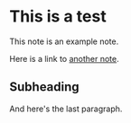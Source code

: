 # This is a test

This note is an example note.

Here is a link to [another note](https:///node/test-note.html).

## Subheading

And here's the last paragraph.
